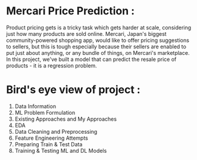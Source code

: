 # Mercari Price Prediction :

Product pricing gets is a tricky task which gets harder at scale, considering just how many products are sold online. Mercari, Japan's biggest community-powered shopping app, would like to offer pricing suggestions to sellers, but this is tough especially because their sellers are enabled to put just about anything, or any bundle of things, on Mercari's marketplace. 
In this project, we've built a model that can predict the resale price of products - it is a regression problem.

# Bird's eye view of project :

1. Data Information
2. ML Problem Formulation
3. Existing Approaches and My Approaches
4. EDA
5. Data Cleaning and Preprocessing
6. Feature Engineering Attempts
7. Preparing Train & Test Data
8. Training & Testing ML and DL Models


